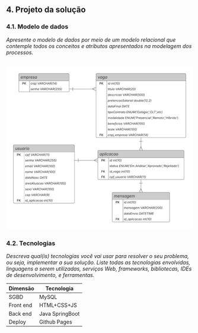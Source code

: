 ## 4. Projeto da solução

### 4.1. Modelo de dados

_Apresente o modelo de dados por meio de um modelo relacional que contemple todos os conceitos e atributos apresentados na modelagem dos processos._ 

![Modelo relacional do projeto](images/Diagrama-De-Dados.png "Modelo Relacional.")
---

### 4.2. Tecnologias

_Descreva qual(is) tecnologias você vai usar para resolver o seu problema, ou seja, implementar a sua solução. Liste todas as tecnologias envolvidas, linguagens a serem utilizadas, serviços Web, frameworks, bibliotecas, IDEs de desenvolvimento, e ferramentas._

| **Dimensão**   | **Tecnologia**  |
| ---            | ---             |
| SGBD           | MySQL           |
| Front end      | HTML+CSS+JS     |
| Back end       | Java SpringBoot |
| Deploy         | Github Pages    |

